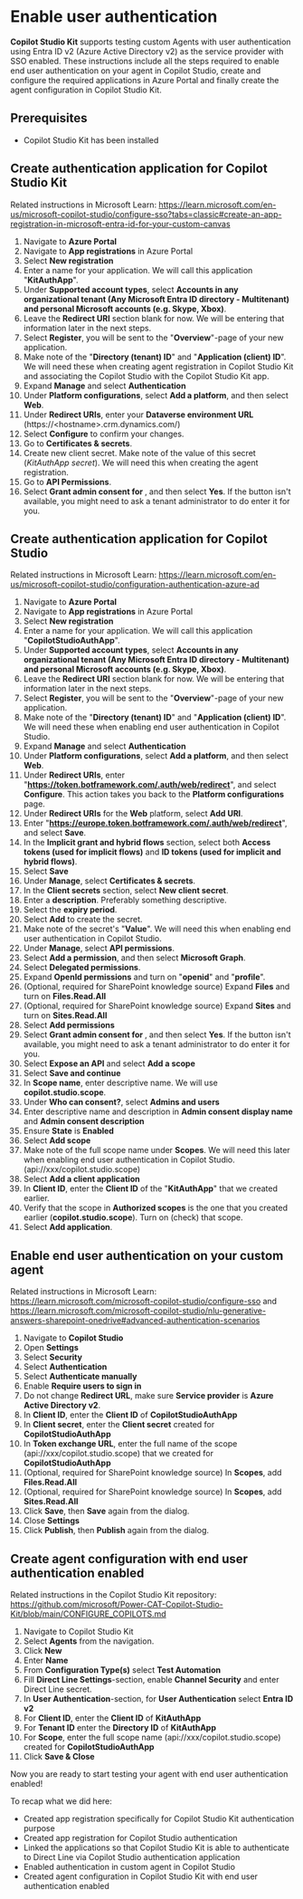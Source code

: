 # Enable user authentication

**Copilot Studio Kit** supports testing custom Agents with user authentication using Entra ID v2 (Azure Active Directory v2) as the service provider with SSO enabled. These instructions include all the steps required to enable end user authentication on your agent in Copilot Studio, create and configure the required applications in Azure Portal and finally create the agent configuration in Copilot Studio Kit.

## Prerequisites
- Copilot Studio Kit has been installed

## Create authentication application for Copilot Studio Kit
Related instructions in Microsoft Learn: https://learn.microsoft.com/en-us/microsoft-copilot-studio/configure-sso?tabs=classic#create-an-app-registration-in-microsoft-entra-id-for-your-custom-canvas

1. Navigate to **Azure Portal**
1. Navigate to **App registrations** in Azure Portal
1. Select **New registration**
1. Enter a name for your application. We will call this application "**KitAuthApp**".
1. Under **Supported account types**, select **Accounts in any organizational tenant (Any Microsoft Entra ID directory - Multitenant) and personal Microsoft accounts (e.g. Skype, Xbox)**.
1. Leave the **Redirect URI** section blank for now. We will be entering that information later in the next steps.
1. Select **Register**, you will be sent to the "**Overview**"-page of your new application.
1. Make note of the "**Directory (tenant) ID**" and "**Application (client) ID**". We will need these when creating agent registration in Copilot Studio Kit and associating the Copilot Studio with the Copilot Studio Kit app.
1. Expand **Manage** and select **Authentication**
1. Under **Platform configurations**, select **Add a platform**, and then select **Web**.
1. Under **Redirect URIs**, enter your **Dataverse environment URL** (https://\<hostname>\.crm.dynamics.com/)
1. Select **Configure** to confirm your changes.
1. Go to **Certificates & secrets**.
1. Create new client secret. Make note of the value of this secret (*KitAuthApp secret*). We will need this when creating the agent registration.
1. Go to **API Permissions**.
1. Select **Grant admin consent for <your tenant name>**, and then select **Yes**. If the button isn't available, you might need to ask a tenant administrator to do enter it for you.

## Create authentication application for Copilot Studio
Related instructions in Microsoft Learn: https://learn.microsoft.com/en-us/microsoft-copilot-studio/configuration-authentication-azure-ad

1. Navigate to **Azure Portal**
1. Navigate to **App registrations** in Azure Portal
1. Select **New registration**
1. Enter a name for your application. We will call this application "**CopilotStudioAuthApp**".
1. Under **Supported account types**, select **Accounts in any organizational tenant (Any Microsoft Entra ID directory - Multitenant) and personal Microsoft accounts (e.g. Skype, Xbox)**.
1. Leave the **Redirect URI** section blank for now. We will be entering that information later in the next steps.
1. Select **Register**, you will be sent to the "**Overview**"-page of your new application.
1. Make note of the "**Directory (tenant) ID**" and "**Application (client) ID**". We will need these when enabling end user authentication in Copilot Studio.
1. Expand **Manage** and select **Authentication**
1. Under **Platform configurations**, select **Add a platform**, and then select **Web**.
1. Under **Redirect URIs**, enter "**https://token.botframework.com/.auth/web/redirect**", and select **Configure**. This action takes you back to the **Platform configurations** page.
1. Under **Redirect URIs** for the **Web** platform, select **Add URI**.
1. Enter "**https://europe.token.botframework.com/.auth/web/redirect**", and select **Save**.
1. In the **Implicit grant and hybrid flows** section, select both **Access tokens (used for implicit flows)** and **ID tokens (used for implicit and hybrid flows)**.
1. Select **Save**
1. Under **Manage**, select **Certificates & secrets**.
1. In the **Client secrets** section, select **New client secret**.
1. Enter a **description**. Preferably something descriptive.
1. Select the **expiry period**.
1. Select **Add** to create the secret.
1. Make note of the secret's "**Value**". We will need this when enabling end user authentication in Copilot Studio.
1. Under **Manage**, select **API permissions**.
1. Select **Add a permission**, and then select **Microsoft Graph**.
1. Select **Delegated permissions**.
1. Expand **OpenId permissions** and turn on "**openid**" and "**profile**".
1. (Optional, required for SharePoint knowledge source) Expand **Files** and turn on **Files.Read.All**
1. (Optional, required for SharePoint knowledge source) Expand **Sites** and turn on **Sites.Read.All**
1. Select **Add permissions**
1. Select **Grant admin consent for <your tenant name>**, and then select **Yes**. If the button isn't available, you might need to ask a tenant administrator to do enter it for you.
1. Select **Expose an API** and select **Add a scope**
1. Select **Save and continue**
1. In **Scope name**, enter descriptive name. We will use **copilot.studio.scope**.
1. Under **Who can consent?**, select **Admins and users**
1. Enter descriptive name and description in **Admin consent display name** and **Admin consent description**
1. Ensure **State** is **Enabled**
1. Select **Add scope**
1. Make note of the full scope name under **Scopes**. We will need this later when enabling end user authentication in Copilot Studio. (api://xxx/copilot.studio.scope)
1. Select **Add a client application**
1. In **Client ID**, enter the **Client ID** of the "**KitAuthApp**" that we created earlier.
1. Verify that the scope in **Authorized scopes** is the one that you created earlier (**copilot.studio.scope**). Turn on (check) that scope.
1. Select **Add application**.

## Enable end user authentication on your custom agent
Related instructions in Microsoft Learn: https://learn.microsoft.com/microsoft-copilot-studio/configure-sso and https://learn.microsoft.com/microsoft-copilot-studio/nlu-generative-answers-sharepoint-onedrive#advanced-authentication-scenarios

1. Navigate to **Copilot Studio**
1. Open **Settings**
1. Select **Security**
1. Select **Authentication**
1. Select **Authenticate manually**
1. Enable **Require users to sign in**
1. Do not change **Redirect URL**, make sure **Service provider** is **Azure Active Directory v2**.
1. In **Client ID**, enter the **Client ID** of **CopilotStudioAuthApp**
1. In **Client secret**, enter the **Client secret** created for **CopilotStudioAuthApp**
1. In **Token exchange  URL**, enter the full name of the scope (api://xxx/copilot.studio.scope) that we created for **CopilotStudioAuthApp**
1. (Optional, required for SharePoint knowledge source) In **Scopes**, add **Files.Read.All**
1. (Optional, required for SharePoint knowledge source) In **Scopes**, add **Sites.Read.All**
1. Click **Save**, then **Save** again from the dialog.
1. Close **Settings**
1. Click **Publish**, then **Publish** again from the dialog.

## Create agent configuration with end user authentication enabled
Related instructions in the Copilot Studio Kit repository: https://github.com/microsoft/Power-CAT-Copilot-Studio-Kit/blob/main/CONFIGURE_COPILOTS.md

1. Navigate to Copilot Studio Kit
1. Select **Agents** from the navigation.
1. Click **New**
1. Enter **Name**
1. From **Configuration Type(s)** select **Test Automation**
1. Fill  **Direct Line Settings**-section, enable **Channel Security** and enter Direct Line secret.
1. In **User Authentication**-section, for **User Authentication** select **Entra ID v2**
1. For **Client ID**, enter the **Client ID** of **KitAuthApp**
1. For **Tenant ID** enter the **Directory ID** of **KitAuthApp**
1. For **Scope**, enter the full scope name (api://xxx/copilot.studio.scope) created for **CopilotStudioAuthApp**
1. Click **Save & Close**

Now you are ready to start testing your agent with end user authentication enabled!

To recap what we did here:
- Created app registration specifically for Copilot Studio Kit authentication purpose
- Created app registration for Copilot Studio authentication
- Linked the applications so that Copilot Studio Kit is able to authenticate to Direct Line via Copilot Studio authentication application
- Enabled authentication in custom agent in Copilot Studio
- Created agent configuration in Copilot Studio Kit with end user authentication enabled
